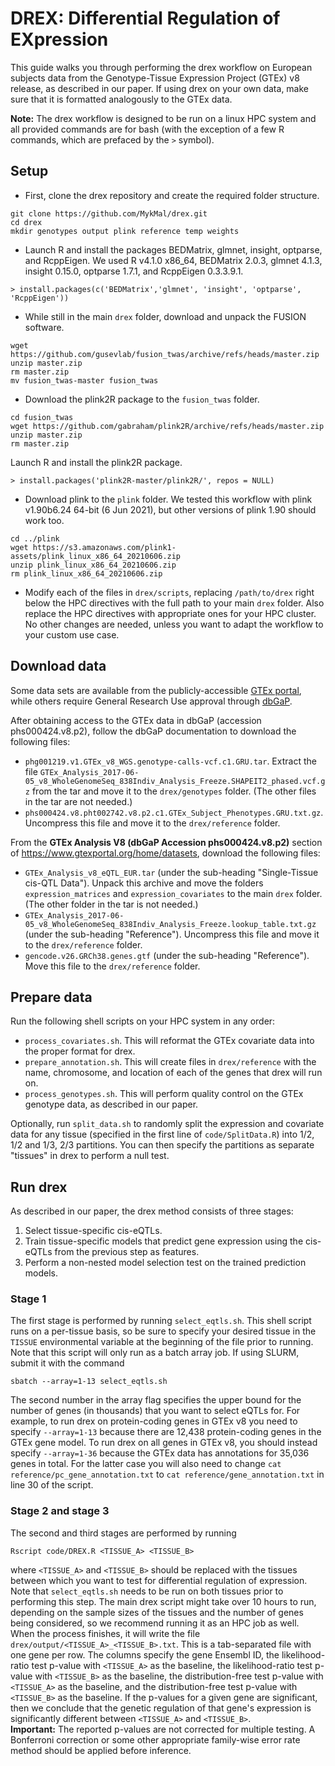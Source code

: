 # DREX: Differential Regulation of EXpression

This guide walks you through performing the drex workflow on European subjects data from the Genotype-Tissue Expression Project (GTEx) v8 release, as described in our paper. If using drex on your own data, make sure that it is formatted analogously to the GTEx data.

**Note:** The drex workflow is designed to be run on a linux HPC system and all provided commands are for bash (with the exception of a few R commands, which are prefaced by the `>` symbol).

## Setup

* First, clone the drex repository and create the required folder structure.
```
git clone https://github.com/MykMal/drex.git
cd drex
mkdir genotypes output plink reference temp weights
```
* Launch R and install the packages BEDMatrix, glmnet, insight, optparse, and RcppEigen. We used R v4.1.0 x86_64, BEDMatrix 2.0.3, glmnet 4.1.3, insight 0.15.0, optparse 1.7.1, and RcppEigen 0.3.3.9.1.
```
> install.packages(c('BEDMatrix','glmnet', 'insight', 'optparse', 'RcppEigen'))
```
* While still in the main `drex` folder, download and unpack the FUSION software.
```
wget https://github.com/gusevlab/fusion_twas/archive/refs/heads/master.zip
unzip master.zip
rm master.zip
mv fusion_twas-master fusion_twas
```
* Download the plink2R package to the `fusion_twas` folder.
```
cd fusion_twas
wget https://github.com/gabraham/plink2R/archive/refs/heads/master.zip
unzip master.zip
rm master.zip
```
Launch R and install the plink2R package.
```
> install.packages('plink2R-master/plink2R/', repos = NULL)
```
* Download plink to the `plink` folder. We tested this workflow with plink v1.90b6.24 64-bit (6 Jun 2021), but other versions of plink 1.90 should work too.
```
cd ../plink
wget https://s3.amazonaws.com/plink1-assets/plink_linux_x86_64_20210606.zip
unzip plink_linux_x86_64_20210606.zip
rm plink_linux_x86_64_20210606.zip
```
* Modify each of the files in `drex/scripts`, replacing `/path/to/drex` right below the HPC directives with the full path to your main `drex` folder. Also replace the HPC directives with appropriate ones for your HPC cluster. No other changes are needed, unless you want to adapt the workflow to your custom use case.

## Download data

Some data sets are available from the publicly-accessible [GTEx portal](https://www.gtexportal.org/home/), while others require General Research Use approval through [dbGaP](https://www.ncbi.nlm.nih.gov/gap/).

After obtaining access to the GTEx data in dbGaP (accession phs000424.v8.p2), follow the dbGaP documentation to download the following files:

* `phg001219.v1.GTEx_v8_WGS.genotype-calls-vcf.c1.GRU.tar`. Extract the file `GTEx_Analysis_2017-06-05_v8_WholeGenomeSeq_838Indiv_Analysis_Freeze.SHAPEIT2_phased.vcf.gz` from the tar and move it to the `drex/genotypes` folder. (The other files in the tar are not needed.)
* `phs000424.v8.pht002742.v8.p2.c1.GTEx_Subject_Phenotypes.GRU.txt.gz`. Uncompress this file and move it to the `drex/reference` folder.

From the **GTEx Analysis V8 (dbGaP Accession phs000424.v8.p2)** section of https://www.gtexportal.org/home/datasets, download the following files:

* `GTEx_Analysis_v8_eQTL_EUR.tar` (under the sub-heading "Single-Tissue cis-QTL Data"). Unpack this archive and move the folders `expression_matrices` and `expression_covariates` to the main `drex` folder. (The other folder in the tar is not needed.)
* `GTEx_Analysis_2017-06-05_v8_WholeGenomeSeq_838Indiv_Analysis_Freeze.lookup_table.txt.gz` (under the sub-heading "Reference"). Uncompress this file and move it to the `drex/reference` folder.
* `gencode.v26.GRCh38.genes.gtf` (under the sub-heading "Reference"). Move this file to the `drex/reference` folder.

## Prepare data

Run the following shell scripts on your HPC system in any order:

* `process_covariates.sh`. This will reformat the GTEx covariate data into the proper format for drex.
* `prepare_annotation.sh`. This will create files in `drex/reference` with the name, chromosome, and location of each of the genes that drex will run on.
* `process_genotypes.sh`. This will perform quality control on the GTEx genotype data, as described in our paper.

Optionally, run `split_data.sh` to randomly split the expression and covariate data for any tissue (specified in the first line of `code/SplitData.R`) into 1/2, 1/2 and 1/3, 2/3 partitions. You can then specify the partitions as separate "tissues" in drex to perform a null test.

## Run drex

As described in our paper, the drex method consists of three stages:

1. Select tissue-specific cis-eQTLs.
1. Train tissue-specific models that predict gene expression using the cis-eQTLs from the previous step as features.
1. Perform a non-nested model selection test on the trained prediction models.

### Stage 1

The first stage is performed by running `select_eqtls.sh`. This shell script runs on a per-tissue basis, so be sure to specify your desired tissue in the `TISSUE` environmental variable at the beginning of the file prior to running. Note that this script will only run as a batch array job. If using SLURM, submit it with the command
```
sbatch --array=1-13 select_eqtls.sh
```
The second number in the array flag specifies the upper bound for the number of genes (in thousands) that you want to select eQTLs for. For example, to run drex on protein-coding genes in GTEx v8 you need to specify `--array=1-13` because there are 12,438 protein-coding genes in the GTEx gene model. To run drex on all genes in GTEx v8, you should instead specify `--array=1-36` because the GTEx data has annotations for 35,036 genes in total. For the latter case you will also need to change `cat reference/pc_gene_annotation.txt` to `cat reference/gene_annotation.txt` in line 30 of the script.

### Stage 2 and stage 3

The second and third stages are performed by running
```
Rscript code/DREX.R <TISSUE_A> <TISSUE_B>
```
where `<TISSUE_A>` and `<TISSUE_B>` should be replaced with the tissues between which you want to test for differential regulation of expression. Note that `select_eqtls.sh` needs to be run on both tissues prior to performing this step. The main drex script might take over 10 hours to run, depending on the sample sizes of the tissues and the number of genes being considered, so we recommend running it as an HPC job as well.  
When the process finishes, it will write the file `drex/output/<TISSUE_A>_<TISSUE_B>.txt`. This is a tab-separated file with one gene per row. The columns specify the gene Ensembl ID, the likelihood-ratio test p-value with `<TISSUE_A>` as the baseline, the likelihood-ratio test p-value with `<TISSUE_B>` as the baseline, the distribution-free test p-value with `<TISSUE_A>` as the baseline, and the distribution-free test p-value with `<TISSUE_B>` as the baseline. If the p-values for a given gene are significant, then we conclude that the genetic regulation of that gene's expression is significantly different between `<TISSUE_A>` and `<TISSUE_B>`.  
**Important:** The reported p-values are not corrected for multiple testing. A Bonferroni correction or some other appropriate family-wise error rate method should be applied before inference.
